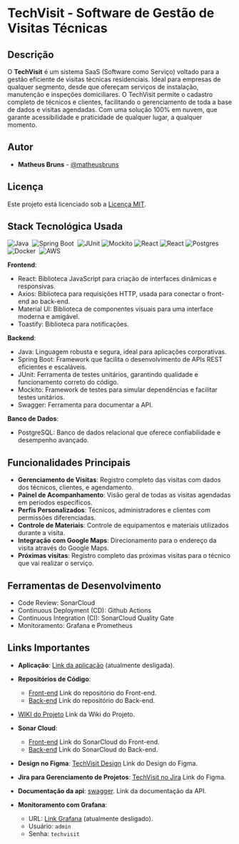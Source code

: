 # TechVisit - Software de Gestão de Visitas Técnicas

## Descrição
O **TechVisit** é um sistema SaaS (Software como Serviço) voltado para a gestão eficiente de visitas técnicas residenciais. Ideal para empresas de qualquer segmento, desde que ofereçam serviços de instalação, manutenção e inspeções domiciliares. O TechVisit permite o cadastro completo de técnicos e clientes, facilitando o gerenciamento de toda a base de dados e visitas agendadas. Com uma solução 100% em nuvem, que garante acessibilidade e praticidade de qualquer lugar, a qualquer momento.​

## Autor
- **Matheus Bruns** - [@matheusbruns](https://github.com/matheusbruns)  

## Licença
Este projeto está licenciado sob a [Licença MIT](LICENSE).



## Stack Tecnológica Usada
![Java](https://img.shields.io/badge/Java-ED8B00?style=for-the-badge&logo=java&logoColor=white)&nbsp;
![Spring Boot](https://img.shields.io/badge/Spring-6DB33F?style=for-the-badge&logo=spring&logoColor=white)&nbsp;
![JUnit](https://img.shields.io/badge/junit5-%2325A162?style=for-the-badge&logo=junit5&logoColor=%23FFFFFF)
![Mockito](https://img.shields.io/badge/mockito-%23800000?style=for-the-badge&logo=mockito&logoColor=%23FFFFFF)
![React](https://img.shields.io/badge/react-58c4dc.svg?style=for-the-badge&logo=react&logoColor=white)
![React](https://img.shields.io/badge/swagger-38b832.svg?style=for-the-badge&logo=swagger&logoColor=white)
![Postgres](https://img.shields.io/badge/PostgreSQL-316192?style=for-the-badge&logo=postgresql&logoColor=white)&nbsp;
![Docker](https://img.shields.io/badge/docker-%230db7ed.svg?style=for-the-badge&logo=docker&logoColor=white)&nbsp;
![AWS](https://img.shields.io/badge/amazonwebservices-%23232F3E?style=for-the-badge&logo=amazonwebservices&logoColor=%23FFFFFF)

**Frontend**:
  - React: Biblioteca JavaScript para criação de interfaces dinâmicas e responsivas.  ​
  - Axios: Biblioteca para requisições HTTP, usada para conectar o front-end ao back-end.​
  - Material UI: Biblioteca de componentes visuais para uma interface moderna e amigável.​
  - Toastify: Biblioteca para notificações.

**Backend**:
  - Java: Linguagem robusta e segura, ideal para aplicações corporativas. ​
  - Spring Boot: Framework que facilita o desenvolvimento de APIs REST eficientes e escaláveis.​
  - JUnit: Ferramenta de testes unitários, garantindo qualidade e funcionamento correto do código.​
  - Mockito: Framework de testes para simular dependências e facilitar testes unitários.​
  - Swagger: Ferramenta para documentar a API.

**Banco de Dados**:
  - PostgreSQL: Banco de dados relacional que oferece confiabilidade e desempenho avançado.

## Funcionalidades Principais

- **Gerenciamento de Visitas**: Registro completo das visitas com dados dos técnicos, clientes, e agendamento.
- **Painel de Acompanhamento**: Visão geral de todas as visitas agendadas em períodos específicos.
- **Perfis Personalizados**: Técnicos, administradores e clientes com permissões diferenciadas.
- **Controle de Materiais**: Controle de equipamentos e materiais utilizados durante a visita.
- **Integração com Google Maps**: Direcionamento para o endereço da visita através do Google Maps.
- **Próximas visitas**: Registro completo das próximas visitas para o técnico que vai realizar o serviço.

## Ferramentas de Desenvolvimento
- Code Review: SonarCloud
- Continuous Deployment (CD): Github Actions
- Continuous Integration (CI): SonarCloud Quality Gate
- Monitoramento: Grafana e Prometheus

## Links Importantes

- **Aplicação**: [Link da aplicação](https://techvisit.tech) (atualmente desligada).
- **Repositórios de Código**:
  - [Front-end](https://github.com/matheusbruns/techvisit-front) Link do repositório do Front-end.
  - [Back-end](https://github.com/matheusbruns/techvisit-back) Link do repositório do Back-end.
    
- [WIKI do Projeto](https://github.com/matheusbruns/techvisit/wiki) Link da Wiki do Projeto.
- **Sonar Cloud**:
  - [Front-end](https://sonarcloud.io/summary/overall?id=matheusbruns_techvisit-front) Link do SonarCloud do Front-end.
  - [Back-end](https://sonarcloud.io/summary/overall?id=matheusbruns_techvisit-back) Link do SonarCloud do Back-end.
- **Design no Figma**: [TechVisit Design](https://www.figma.com/design/lZ4HjgSyZsHrtx2dtEJwjS/TECHVISIT?node-id=0-1&node-type=CANVAS&t=P3WGQfd1JX6dZ9vb-0) Link do Design do Figma.
- **Jira para Gerenciamento de Projetos**: [TechVisit no Jira](https://matheusbruns.atlassian.net/jira/software/projects/TECH/list) Link do Figma.
- **Documentação da api**: [swagger](https://techvisit.tech/api/swagger-ui/index.html). Link da documentação da API.
- **Monitoramento com Grafana**:
  - URL: [Link Grafana](http://3.23.158.137:3000) (atualmente desligado).
  - Usuário: `admin`
  - Senha: `techvisit`
